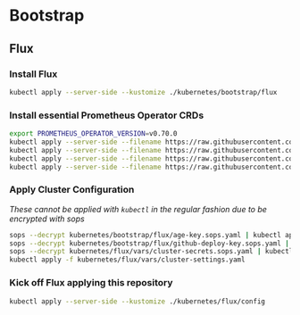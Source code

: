 # Bootstrap

## Flux

### Install Flux

```sh
kubectl apply --server-side --kustomize ./kubernetes/bootstrap/flux
```

### Install essential Prometheus Operator CRDs

```sh
export PROMETHEUS_OPERATOR_VERSION=v0.70.0
kubectl apply --server-side --filename https://raw.githubusercontent.com/prometheus-operator/prometheus-operator/{{.PROMETHEUS_OPERATOR_VERSION}}/example/prometheus-operator-crd/monitoring.coreos.com_podmonitors.yaml
kubectl apply --server-side --filename https://raw.githubusercontent.com/prometheus-operator/prometheus-operator/{{.PROMETHEUS_OPERATOR_VERSION}}/example/prometheus-operator-crd/monitoring.coreos.com_prometheusrules.yaml
kubectl apply --server-side --filename https://raw.githubusercontent.com/prometheus-operator/prometheus-operator/{{.PROMETHEUS_OPERATOR_VERSION}}/example/prometheus-operator-crd/monitoring.coreos.com_scrapeconfigs.yaml
kubectl apply --server-side --filename https://raw.githubusercontent.com/prometheus-operator/prometheus-operator/{{.PROMETHEUS_OPERATOR_VERSION}}/example/prometheus-operator-crd/monitoring.coreos.com_servicemonitors.yaml
```

### Apply Cluster Configuration

_These cannot be applied with `kubectl` in the regular fashion due to be encrypted with sops_

```sh
sops --decrypt kubernetes/bootstrap/flux/age-key.sops.yaml | kubectl apply -f -
sops --decrypt kubernetes/bootstrap/flux/github-deploy-key.sops.yaml | kubectl apply -f -
sops --decrypt kubernetes/flux/vars/cluster-secrets.sops.yaml | kubectl apply -f -
kubectl apply -f kubernetes/flux/vars/cluster-settings.yaml
```

### Kick off Flux applying this repository

```sh
kubectl apply --server-side --kustomize ./kubernetes/flux/config
```
